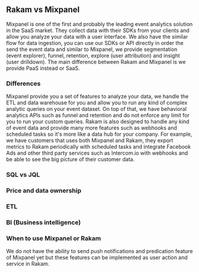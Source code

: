 ## Rakam vs Mixpanel

Mixpanel is one of the first and probably the leading event analytics solution in the SaaS market. 
They collect data with their SDKs from your clients and allow you analyze your data with a user interface. 
We also have the similar flow for data ingestion, you can use our SDKs or API directly in order the send the event data 
and similar to Mixpanel, we provide segmentation (event explorer), funnel, retention, explore (user attribution) and insight (user drilldown).
The main difference between Rakam and Mixpanel is
we provide PaaS instead or SaaS. 

### Differences

Mixpanel provide you a set of features to analyze your data, we handle the ETL and data warehouse for you and allow you to run any kind of complex analytic queries on your event dataset. 
On top of that, we have behavioral analytics APIs such as funnel and retention and do not enforce any limit for you to run your custom queries.
Rakam is also designed to handle any kind of event data and provide many more features such as webhooks and scheduled tasks 
so it's more like a data hub for your company. 
For example, we have customers that uses both Mixpanel and Rakam, 
they export metrics to Rakam periodically with scheduled tasks and integrate 
Facebook Ads and other third party services such as Intercom.io with webhooks and be able to see the big picture of their customer data. 

### SQL vs JQL

### Price and data ownership

### ETL

### BI (Business intelligence)

### When to use Mixpanel or Rakam
We do not have the ability to send push notifications and predication feature of Mixpanel yet 
but these features can be implemented as user action and service in Rakam.
